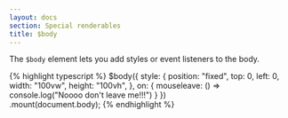 ```yaml
---
layout: docs
section: Special renderables
title: $body
---
```


The `$body` element lets you add styles or event listeners to the body.

{% highlight typescript %}
$body({
    style: {
        position: "fixed",
        top: 0,
        left: 0,
        width: "100vw",
        height: "100vh",
    },
    on: { mouseleave: () => console.log("Noooo don't leave me!!!") }
})    
.mount(document.body);
{% endhighlight %}
